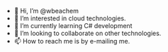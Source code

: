 - 👋 Hi, I’m @wbeachem
- 👀 I’m interested in cloud technologies.
- 🌱 I’m currently learning C# development
- 💞️ I’m looking to collaborate on other technologies.
- 📫 How to reach me is by e-mailing me.

<!---
wbeachem/wbeachem is a ✨ special ✨ repository because its `README.md` (this file) appears on your GitHub profile.
You can click the Preview link to take a look at your changes.
--->
